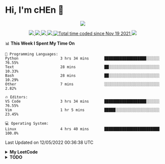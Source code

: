 <!--
**chenjiyan2001/chenjiyan2001** is a ✨ _special_ ✨ repository because its `README.md` (this file) appears on your GitHub profile.

Here are some ideas to get you started:

- 🔭 I’m currently working on ...
- 🌱 I’m currently learning ...
- 👯 I’m looking to collaborate on ...
- 🤔 I’m looking for help with ...
- 💬 Ask me about ...
- 📫 How to reach me: ...
- 😄 Pronouns: ...
- ⚡ Fun fact: ...
-->

# Hi, I'm cHEn :wave: 
<p align="center">
  <a href="https://github.com/chenjiyan2001" class="rich-diff-level-one">
    <img src="https://github-readme-stats.vercel.app/api?username=chenjiyan2001&show_icons=true&theme=onedark">
  </a>
</p>

<p align="center">
  <a href="https://github.com/chenjiyan2001">
    <img src="https://badges.pufler.dev/visits/chenjiyan2001/chenjiyan2001?style=flat-square&color=black&logo=github">
  </a>
  <a href="https://github.com/chenjiyan2001">
    <img src="https://badges.pufler.dev/years/chenjiyan2001?style=flat-square&color=black&logo=github">
  </a>
  <a href="https://github.com/chenjiyan2001?tab=repositories">
    <img src="https://badges.pufler.dev/repos/chenjiyan2001?style=flat-square&color=black&logo=github">
  </a>
  <a href="https://github.com/chenjiyan2001">
    <img src="https://badges.pufler.dev/commits/monthly/chenjiyan2001?style=flat-square&color=black&logo=github">
  </a>
  <a href="https://wakatime.com/@8d643437-66da-4afa-bfae-3b4a5bb9b1c7">
    <img src="https://wakatime.com/badge/user/8d643437-66da-4afa-bfae-3b4a5bb9b1c7.svg" alt="Total time coded since Nov 19 2021" />
  </a>
  <a href="https://clist.by/account/maybe_one_day/resource/leetcode.com/">
       <img src=https://img.shields.io/badge/dynamic/json?logo=LeetCode&color=blue&label=Highest%20Rating&query=data.resources%5B%22leetcode.com%22%5D.highest.value&url=https%3A%2F%2Fclist.by%2Faccount%2Fmaybe_one_day%2Fresource%2Fleetcode.com%2Fratings%2F%3Fresource%3Dleetcode.com>
  </a>
</p>

<!--START_SECTION:waka-->
📊 **This Week I Spent My Time On** 

```text
💬 Programming Languages: 
Python                   3 hrs 34 mins       ███████████████████░░░░░░   76.55% 
Text                     28 mins             ██░░░░░░░░░░░░░░░░░░░░░░░   10.33% 
Bash                     28 mins             ██░░░░░░░░░░░░░░░░░░░░░░░   10.29% 
Other                    7 mins              ░░░░░░░░░░░░░░░░░░░░░░░░░   2.82%

🔥 Editors: 
VS Code                  3 hrs 34 mins       ███████████████████░░░░░░   76.55% 
Vim                      1 hr 5 mins         █████░░░░░░░░░░░░░░░░░░░░   23.45%

💻 Operating System: 
Linux                    4 hrs 40 mins       █████████████████████████   100.0%

```


 Last Updated on 12/05/2022 00:36:38 UTC
<!--END_SECTION:waka-->

<details>

  <summary><b>My LeetCode</b></summary>

  <p align="center">
     <img src="https://stats.justsong.cn/api/leetcode?username=Maybe_one_day&cn=true">
  </p>

</details>

<details>
  <summary><b>TODO</b></summary> 
  
  :black_square_button: vim学习  
  :black_square_button: neovim学习  
  :black_square_button: 了解一下zsh  
  :black_square_button: 小鹤双拼学习  
  :black_square_button: 图入门(熟练)  
  :black_square_button: 枚举  
  :black_square_button: 前缀和入门  
  :black_square_button: 排序入门    
  :black_square_button: 树进阶(并查集, AVL, 红黑树, B树, B+树)  
  :black_square_button: 分治法  
  :heavy_minus_sign: 树状数组练习(没找到合适难度的, 暂且搁置)  
  :heavy_minus_sign: 线段树学习(延后, 先学习其他基础算法)  
  :heavy_minus_sign: 学习fun-rec项目(等待作者更新)  
  :heavy_check_mark: bash脚本入门   
  :heavy_check_mark: 动态规划入门   
  :heavy_check_mark: colemak键位练习 
</details>
